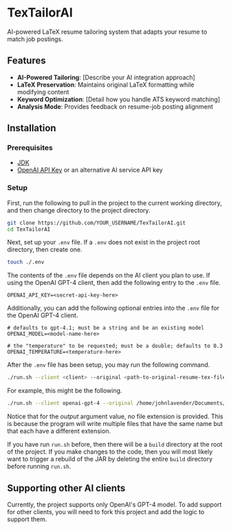 # TexTailorAI

AI-powered LaTeX resume tailoring system that adapts your resume to match job postings.

## Features

- **AI-Powered Tailoring**: [Describe your AI integration approach]
- **LaTeX Preservation**: Maintains original LaTeX formatting while modifying content
- **Keyword Optimization**: [Detail how you handle ATS keyword matching]
- **Analysis Mode**: Provides feedback on resume-job posting alignment

## Installation

### Prerequisites
- [JDK](https://www.oracle.com/java/technologies/downloads/)
- [OpenAI API Key](https://platform.openai.com/api-keys) or an alternative AI service API key

### Setup
First, run the following to pull in the project to the current working directory, and then
change directory to the project directory.
```bash
git clone https://github.com/YOUR_USERNAME/TexTailorAI.git
cd TexTailorAI
```

Next, set up your `.env` file. If a `.env` does not exist in the project root directory,
then create one.

```bash
touch ./.env
```

The contents of the `.env` file depends on the AI client you plan to use. If using the OpenAI 
GPT-4 client, then add the following entry to the `.env` file.

```properties
OPENAI_API_KEY=<secret-api-key-here>
```

Additionally, you can add the following optional entries into the `.env` file for the OpenAI 
GPT-4 client.

```properties
# defaults to gpt-4.1; must be a string and be an existing model
OPENAI_MODEL=<model-name-here>

# the "temperature" to be requested; must be a double; defaults to 0.3 
OPENAI_TEMPERATURE=<temperature-here>
```

After the `.env` file has been setup, you may run the following command.

```bash
./run.sh --client <client> --original <path-to-original-resume-tex-file> --jobPosting <path-to-job-posting-txt-file> --output <output-file-name> --analysis --coverLetter --coverLetterDest <destination-of-cover-letter>
```

For example, this might be the following.
```bash
./run.sh --client openai-gpt-4 --original /home/johnlavender/Documents/John-Lavender-resume.tex --jobPosting /home/johnlavender/Desktop/JobPosting.txt --output /home/johnlavender/Desktop/John-Lavender-resume --analysis --coverLetter --coverLetterDest /home/johnlavender/Desktop/CoverLetter.txt
```

Notice that for the _output_ argument value, no file extension is provided. This is because the program will write multiple
files that have the same name but that each have a different extension. 

If you have run `run.sh` before, then there will be a `build` directory at the root of the project. If you make changes
to the code, then you will most likely want to trigger a rebuild of the JAR by deleting the entire `build` directory 
before running `run.sh`.

## Supporting other AI clients

Currently, the project supports only OpenAI's GPT-4 model. To add support for other clients, you will need to fork this
project and add the logic to support them.